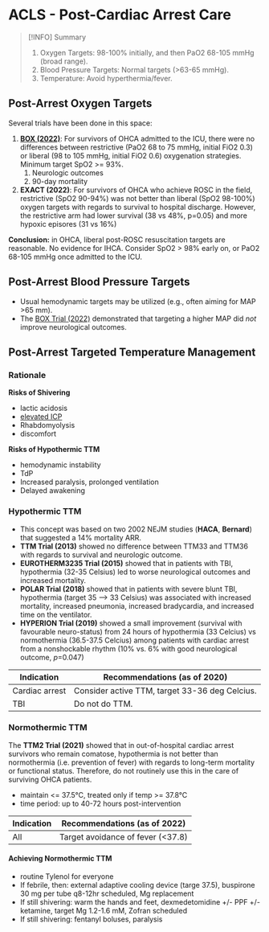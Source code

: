 # ACLS - Post-Cardiac Arrest Care
> [!INFO] Summary
> 1. Oxygen Targets: 98-100% initially, and then PaO2 68-105 mmHg (broad range).
> 2. Blood Pressure Targets: Normal targets (>63-65 mmHg).
> 3. Temperature: Avoid hyperthermia/fever.

## Post-Arrest Oxygen Targets
Several trials have been done in this space:

1. [**BOX (2022)**](BOX%20Trial%20(2022).md): For survivors of OHCA admitted to the ICU, there were no differences between restrictive (PaO2 68 to 75 mmHg, initial FiO2 0.3) or liberal (98 to 105 mmHg, initial FiO2 0.6) oxygenation strategies. Minimum target SpO2 >= 93%.
	1. Neurologic outcomes
	2. 90-day mortality
2. **EXACT (2022)**: For survivors of OHCA who achieve ROSC in the field,  restrictive (SpO2 90-94%) was not better than liberal (SpO2 98-100%) oxygen targets with regards to survival to hospital discharge. However, the restrictive arm had lower survival (38 vs 48%, p=0.05) and more hypoxic episores (31 vs 16%)

**Conclusion:** in OHCA, liberal post-ROSC resuscitation targets are reasonable. No evidence for IHCA. Consider SpO2 > 98% early on, or PaO2 68-105 mmHg once admitted to the ICU. 

## Post-Arrest Blood Pressure Targets
- Usual hemodynamic targets may be utilized (e.g., often aiming for MAP >65 mm).
- The [BOX Trial (2022)](BOX%20Trial%20(2022).md) demonstrated that targeting a higher MAP did _not_ improve neurological outcomes.

## Post-Arrest Targeted Temperature Management
### Rationale
**Risks of Shivering**
- lactic acidosis
- [elevated ICP](../Neuro%20Critical%20Care/Elevated%20ICP.md)
- Rhabdomyolysis
- discomfort

**Risks of Hypothermic TTM**
- hemodynamic instability
- TdP
- Increased paralysis, prolonged ventilation
- Delayed awakening

### Hypothermic TTM
- This concept was based on two 2002 NEJM studies (**HACA**, **Bernard**) that suggested a 14% mortality ARR.
- **TTM Trial (2013)** showed no difference between TTM33 and TTM36 with regards to survival and neurologic outcome.
- **EUROTHERM3235 Trial (2015)** showed that in patients with TBI, hypothermia (32-35 Celsius) led to worse neurological outcomes and increased mortality.
- **POLAR Trial (2018)** showed that in patients with severe blunt TBI, hypothermia (target 35 --> 33 Celsius) was associated with increased mortality, increased pneumonia, increased bradycardia, and increased time on the ventilator.
- **HYPERION Trial (2019)** showed a small improvement (survival with favourable neuro-status) from 24 hours of hypothermia (33 Celcius) vs normothermia (36.5-37.5 Celcius) among patients with cardiac arrest from a nonshockable rhythm (10% vs. 6% with good neurological outcome, _p_=0.047)

| Indication     | Recommendations (as of 2020)                   |
| -------------- | ---------------------------------------------- |
| Cardiac arrest | Consider active TTM, target 33-36 deg Celcius. |
| TBI            | Do not do TTM.                                               |

### Normothermic TTM
The **TTM2 Trial (2021)** showed that in out-of-hospital cardiac arrest survivors who remain comatose, hypothermia is not better than normothermia (i.e. prevention of fever) with regards to long-term mortality or functional status. Therefore, do not routinely use this in the care of surviving OHCA patients.
- maintain <= 37.5°C, treated only if temp >= 37.8°C
- time period: up to 40-72 hours post-intervention

| Indication | Recommendations (as of 2022) |
| ---------- | ---------------------------- |
| All        | Target avoidance of fever (<37.8)                             |

#### Achieving Normothermic TTM
- routine Tylenol for everyone
- If febrile, then: external adaptive cooling device (targe 37.5), buspirone 30 mg per tube q8-12hr scheduled, Mg replacement
- If still shivering: warm the hands and feet, dexmedetomidine +/- PPF +/- ketamine, target Mg 1.2-1.6 mM, Zofran scheduled
- If still shivering: fentanyl boluses, paralysis


